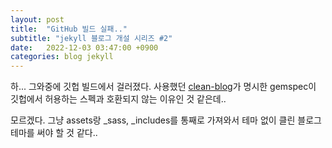 ```yaml
---
layout: post
title:  "GitHub 빌드 실패.."
subtitle: "jekyll 블로그 개설 시리즈 #2"
date:   2022-12-03 03:47:00 +0900
categories: blog jekyll
---
```


하... 그와중에 깃헙 빌드에서 걸러졌다.
사용했던 [clean-blog](https://github.com/StartBootstrap/startbootstrap-clean-blog-jekyll)가 명시한 gemspec이 깃헙에서 허용하는 스펙과 호환되지 않는 이유인 것 같은데..

모르겠다. 그냥 assets랑 _sass, _includes를 통째로 가져와서 테마 없이 클린 블로그 테마를 써야 할 것 같다..
